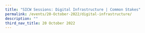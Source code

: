 ```yaml
---
title: "SICW Sessions: Digital Infrastructure | Common Stakes"
permalink: /events/20-October-2022/digital-infrastructure/
description: ""
third_nav_title: 20 October 2022
---
```

